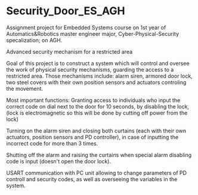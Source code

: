 # Security_Door_ES_AGH
Assignment project for Embedded Systems course on 1st year of Automatics&amp;Robotics master engineer major, Cyber-Physical-Security specalization; on AGH.


Advanced security mechanism for a restricted area

Goal of this project is to construct a system which will control and oversee the work of physical security mechanisms, guarding the access to a restricted area. Those mechanisms include: alarm siren, armored door lock, two steel covers with their own position sensors and actuators controling the movement.

Most important functions:
Granting access to individuals who input the correct code on dial next to the door for 10 seconds, by disabling the lock, (lock is electromagnetic so this will be done by cutting off power from the lock)

Turning on the alarm siren and closing both curtains (each with their own actuators, position sensors and PD controller), in case of inputting the incorrect code for more than 3 times.

Shutting off the alarm and raising the curtains when special alarm disabling code is input (doesn't open the door lock).

USART communication with PC unit allowing to change parameters of PD controll and security codes, as well as overseeing the variables in the system.


